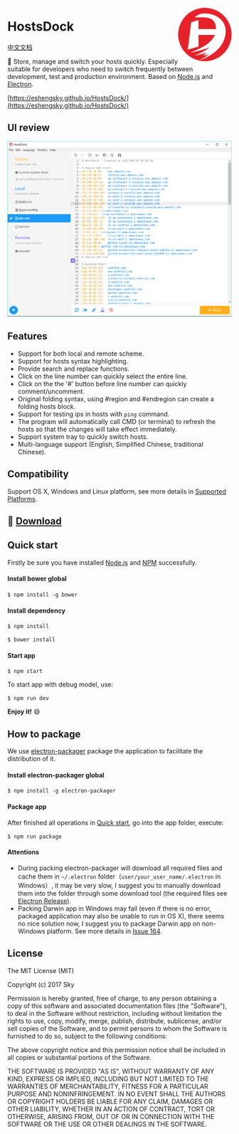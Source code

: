 <a href="https://eshengsky.github.io/HostsDock/"><img src="https://github.com/eshengsky/HostsDock/blob/master/public/image/hostsdock.png" height="120" align="right"></a>

# HostsDock

[中文文档](https://github.com/eshengsky/HostsDock/blob/master/README_zh.md)

:tada: Store, manage and switch your hosts quickly. Especially suitable for developers who need to switch frequently between development, test and production environment. Based on [Node.js](https://nodejs.org) and [Electron](http://electron.atom.io/).

[https://eshengsky.github.io/HostsDock/](https://eshengsky.github.io/HostsDock/)

## UI review
![image](https://github.com/eshengsky/HostsDock/blob/master/public/image/review_en.png)

## Features
* Support for both local and remote scheme.
* Support for hosts syntax highlighting.
* Provide search and replace functions.
* Click on the line number can quickly select the entire line.
* Click on the the '#' button before line number can quickly comment/uncomment.
* Original folding syntax, using #region and #endregion can create a folding hosts block.
* Support for testing ips in hosts with `ping` command.
* The program will automatically call CMD (or terminal) to refresh the hosts so that the changes will take effect immediately.
* Support system tray to quickly switch hosts.
* Multi-language support (English, Simplified Chinese, traditional Chinese).

## Compatibility
Support OS X, Windows and Linux platform, see more details in [Supported Platforms](http://electron.atom.io/docs/tutorial/supported-platforms/).

## :gift: [Download](https://github.com/eshengsky/HostsDock/releases)

## Quick start
Firstly be sure you have installed [Node.js](https://nodejs.org/en/download/) and [NPM](https://www.npmjs.com/) successfully.
#### Install bower global
```shell
$ npm install -g bower
```
#### Install dependency
```shell
$ npm install
```
```shell
$ bower install
```
#### Start app
```shell
$ npm start
```
To start app with debug model, use:
```shell
$ npm run dev
```
**Enjoy it!** :smile:

## How to package
We use [electron-packager](https://github.com/electron-userland/electron-packager) package the application to facilitate the distribution of it.
#### Install electron-packager global
```shell
$ npm install -g electron-packager
```
#### Package app
After finished all operations in [Quick start](#quick-start), go into the app folder, execute:
```shell
$ npm run package
```

#### Attentions
* During packing electron-packager will download all required files and cache them in `~/.electron` folder（`user/your_user_name/.electron` in Windows）, it may be very slow, I suggest you to manually download them into the folder through some download tool (the required files see [Electron Release](https://github.com/electron/electron/releases)).
* Packing Darwin app in Windows may fail (even if there is no error, packaged application may also be unable to run in OS X), there seems no nice solution now, I suggest you to package Darwin app on non-Windows platform. See more details in [Issue 164](https://github.com/electron-userland/electron-packager/issues/164).

## License
The MIT License (MIT)

Copyright (c) 2017 Sky

Permission is hereby granted, free of charge, to any person obtaining a copy of this software and associated documentation files (the "Software"), to deal in the Software without restriction, including without limitation the rights to use, copy, modify, merge, publish, distribute, sublicense, and/or sell copies of the Software, and to permit persons to whom the Software is furnished to do so, subject to the following conditions:

The above copyright notice and this permission notice shall be included in all copies or substantial portions of the Software.

THE SOFTWARE IS PROVIDED "AS IS", WITHOUT WARRANTY OF ANY KIND, EXPRESS OR IMPLIED, INCLUDING BUT NOT LIMITED TO THE WARRANTIES OF MERCHANTABILITY, FITNESS FOR A PARTICULAR PURPOSE AND NONINFRINGEMENT. IN NO EVENT SHALL THE AUTHORS OR COPYRIGHT HOLDERS BE LIABLE FOR ANY CLAIM, DAMAGES OR OTHER LIABILITY, WHETHER IN AN ACTION OF CONTRACT, TORT OR OTHERWISE, ARISING FROM, OUT OF OR IN CONNECTION WITH THE SOFTWARE OR THE USE OR OTHER DEALINGS IN THE SOFTWARE.

